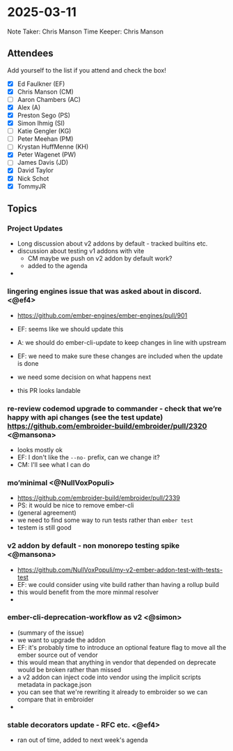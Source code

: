 # 2025-03-11

Note Taker: Chris Manson
Time Keeper: Chris Manson

## Attendees

Add yourself to the list if you attend and check the box!

- [x] Ed Faulkner (EF)
- [x] Chris Manson (CM)
- [ ] Aaron Chambers (AC)
- [x] Alex (A)
- [x] Preston Sego (PS)
- [x] Simon Ihmig (SI)
- [ ] Katie Gengler (KG)
- [ ] Peter Meehan (PM)
- [ ] Krystan HuffMenne (KH)
- [x] Peter Wagenet (PW)
- [ ] James Davis (JD)
- [x] David Taylor
- [x] Nick Schot
- [x] TommyJR

## Topics

### Project Updates

- Long discussion about v2 addons by default - tracked builtins etc.
- discussion about testing v1 addons with vite
  - CM maybe we push on v2 addon by default work?
  - added to the agenda
- 


### lingering engines issue that was asked about in discord. <@ef4>

- https://github.com/ember-engines/ember-engines/pull/901 

- EF: seems like we should update this
- A: we should do ember-cli-update to keep changes in line with upstream
- EF: we need to make sure these changes are included when the update is done
- we need some decision on what happens next
- this PR looks landable 



### re-review codemod upgrade to commander - check that we’re happy with api changes (see the test update) https://github.com/embroider-build/embroider/pull/2320 <@mansona>

- looks mostly ok
- EF: I don't like the `--no-` prefix, can we change it?
- CM: I'll see what I can do


### mo’minimal <@NullVoxPopuli>

- https://github.com/embroider-build/embroider/pull/2339 
- PS: it would be nice to remove ember-cli
- (general agreement)
- we need to find some way to run tests rather than `ember test` 
- testem is still good
  

### v2 addon by default - non monorepo testing spike <@mansona>

- https://github.com/NullVoxPopuli/my-v2-ember-addon-test-with-tests-test
- EF: we could consider using vite build rather than having a rollup build
- this would benefit from the more minmal resolver
- 

### ember-cli-deprecation-workflow as v2 <@simon>

- (summary of the issue)
- we want to upgrade the addon
- EF: it's probably time to introduce an optional feature flag to move all the ember source out of vendor
- this would mean that anything in vendor that depended on deprecate would be broken rather than missed
- a v2 addon can inject code into vendor using the implicit scripts metadata in package.json
- you can see that we're rewriting it already to embroider so we can compare that in embroider
- 

### stable decorators update - RFC etc. <@ef4>

- ran out of time, added to next week's agenda



